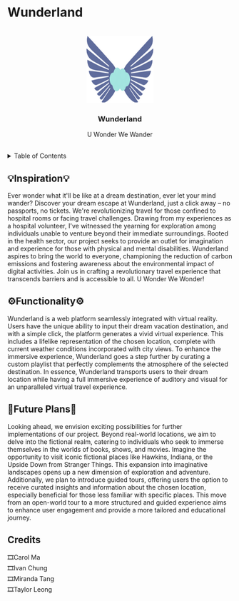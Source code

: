 # Wunderland


<!-- LOGO -->
<br />
<div align="center">
  <img src="wlogo.png" alt="Logo" width="150" height="150">
    
  </a>

  <h3 align="center">Wunderland</h3>

  <p align="center">
    U Wonder We Wander
    <br />
    <br />
  </p>
</div>


<!-- TABLE OF CONTENTS -->
<details>
  <summary>Table of Contents</summary>
  <ol>
    <li>
      <a href="#inspiration">Inspiration</a>
    </li>
    <li>
      <a href="#functionality">Functionality</a>
    </li>
    <li><a href="#future-plans">What's next for Wunderland?</a></li>
    <li><a href="#credits">Credits</a></li>
  </ol>
</details>


<!-- Inspiration -->
## 💡Inspiration💡

Ever wonder what it'll be like at a dream destination, ever let your mind wander? Discover your dream escape at Wunderland, just a click away – no passports, no tickets. We're revolutionizing travel for those confined to hospital rooms or facing travel challenges. Drawing from my experiences as a hospital volunteer, I've witnessed the yearning for exploration among individuals unable to venture beyond their immediate surroundings. Rooted in the health sector, our project seeks to provide an outlet for imagination and experience for those with physical and mental disabilities. Wunderland aspires to bring the world to everyone, championing the reduction of carbon emissions and fostering awareness about the environmental impact of digital activities. Join us in crafting a revolutionary travel experience that transcends barriers and is accessible to all. U Wonder We Wonder!

## ⚙️Functionality⚙️

Wunderland is a web platform seamlessly integrated with virtual reality. Users have the unique ability to input their dream vacation destination, and with a simple click, the platform generates a vivid virtual experience. This includes a lifelike representation of the chosen location, complete with current weather conditions incorporated with city views. To enhance the immersive experience, Wunderland goes a step further by curating a custom playlist that perfectly complements the atmosphere of the selected destination. In essence, Wunderland transports users to their dream location while having a full immersive experience of auditory and visual for an unparalleled virtual travel experience.

## 👀Future Plans👀

Looking ahead, we envision exciting possibilities for further implementations of our project. Beyond real-world locations, we aim to delve into the fictional realm, catering to individuals who seek to immerse themselves in the worlds of books, shows, and movies. Imagine the opportunity to visit iconic fictional places like Hawkins, Indiana, or the Upside Down from Stranger Things. This expansion into imaginative landscapes opens up a new dimension of exploration and adventure. Additionally, we plan to introduce guided tours, offering users the option to receive curated insights and information about the chosen location, especially beneficial for those less familiar with specific places. This move from an open-world tour to a more structured and guided experience aims to enhance user engagement and provide a more tailored and educational journey.





## Credits
🎞Carol Ma <br>
🎞Ivan Chung <br>
🎞Miranda Tang<br>
🎞Taylor Leong <br>





